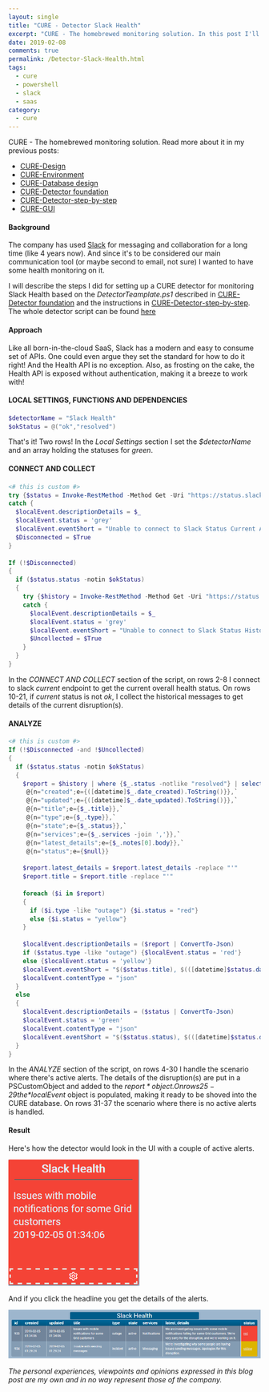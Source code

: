 ```yaml
---
layout: single
title: "CURE - Detector Slack Health"
excerpt: "CURE - The homebrewed monitoring solution. In this post I'll describe the steps for setting up a detector monitoring Slack Health."
date: 2019-02-08
comments: true
permalink: /Detector-Slack-Health.html
tags:
  - cure
  - powershell
  - slack
  - saas
category:
  - cure
---
```

CURE - The homebrewed monitoring solution. Read more about it in my previous posts:
- [CURE-Design](/CURE-Design.html)
- [CURE-Environment](/CURE-Environment.html)
- [CURE-Database design](/CURE-Database-design.html)
- [CURE-Detector foundation](/CURE-Detector-foundation.html)
- [CURE-Detector-step-by-step](/CURE-Detector-step-by-step.html)
- [CURE-GUI](/CURE-GUI.html)

#### Background
The company has used [Slack](/Slack.html) for messaging and collaboration for a long time (like 4 years now). And since it's to be considered our main communication tool (or maybe second to email, not sure) I wanted to have some health monitoring on it.

I will describe the steps I did for setting up a CURE detector for monitoring Slack Health based on the *DetectorTeamplate.ps1* described in [CURE-Detector foundation](/CURE-Detector-foundation.html) and the instructions in [CURE-Detector-step-by-step](/CURE-Detector-step-by-step.html).
The whole detector script can be found [here](https://github.com/bofh-m3/CURE/blob/master/Detectors/SlackHealth.ps1)

#### Approach
Like all born-in-the-cloud SaaS, Slack has a modern and easy to consume set of APIs. One could even argue they set the standard for how to do it right! And the Health API is no exception. Also, as frosting on the cake, the Health API is exposed without authentication, making it a breeze to work with!

#### LOCAL SETTINGS, FUNCTIONS AND DEPENDENCIES
```powershell
$detectorName = "Slack Health"
$okStatus = @("ok","resolved")
```
That's it! Two rows! In the *Local Settings* section I set the *$detectorName* and an array holding the statuses for *green*.
  
#### CONNECT AND COLLECT
```powershell
<# this is custom #>
try {$status = Invoke-RestMethod -Method Get -Uri "https://status.slack.com/api/current" -EA stop -WA silentlycontinue}
catch {
  $localEvent.descriptionDetails = $_
  $localEvent.status = 'grey'
  $localEvent.eventShort = "Unable to connect to Slack Status Current API"
  $Disconnected = $True
}

If (!$Disconnected)
{
  if ($status.status -notin $okStatus)
  {
    try {$history = Invoke-RestMethod -Method Get -Uri "https://status.slack.com/api/history" -EA stop -WA silentlycontinue}
    catch {
      $localEvent.descriptionDetails = $_
      $localEvent.status = 'grey'
      $localEvent.eventShort = "Unable to connect to Slack Status History API"
      $Uncollected = $True
    }
  }
}
```
In the *CONNECT AND COLLECT* section of the script, on rows 2-8 I connect to slack *current* endpoint to get the current overall health status. 
On rows 10-21, if *current* status is not *ok*, I collect the historical messages to get details of the current disruption(s).

#### ANALYZE
```powershell
<# this is custom #>
If (!$Disconnected -and !$Uncollected)
{
  if ($status.status -notin $okStatus)
  {
    $report = $history | where {$_.status -notlike "resolved"} | select id,`
     @{n="created";e={([datetime]$_.date_created).ToString()}},`
     @{n="updated";e={([datetime]$_.date_updated).ToString()}},`
     @{n="title";e={$_.title}},`
     @{n="type";e={$_.type}},`
     @{n="state";e={$_.status}},`
     @{n="services";e={$_.services -join ','}},`
     @{n="latest_details";e={$_.notes[0].body}},`
     @{n="status";e={$null}}

    $report.latest_details = $report.latest_details -replace "'"
    $report.title = $report.title -replace "'"

    foreach ($i in $report)
    {
      if ($i.type -like "outage") {$i.status = "red"}
      else {$i.status = "yellow"}
    }

    $localEvent.descriptionDetails = ($report | ConvertTo-Json)
    if ($status.type -like "outage") {$localEvent.status = 'red'}
    else {$localEvent.status = 'yellow'}
    $localEvent.eventShort = "$($status.title), $(([datetime]$status.date_updated).ToString())" -replace "'"
    $localEvent.contentType = "json"
  }
  else
  {
    $localEvent.descriptionDetails = ($status | ConvertTo-Json)
    $localEvent.status = 'green'
    $localEvent.contentType = "json"
    $localEvent.eventShort = "$($status.status), $(([datetime]$status.date_updated).ToString())"
  }
}
```
In the *ANALYZE* section of the script, on rows 4-30 I handle the scenario where there's active alerts. The details of the disruption(s) are put in a PSCustomObject and added to the *$report* object. On rows 25-29 the *$localEvent* object is populated, making it ready to be shoved into the CURE database. 
On rows 31-37 the scenario where there is no active alerts is handled.

#### Result
Here's how the detector would look in the UI with a couple of active alerts.

![Detector slack health overview](/assets/images/detector-slack-health-overview.png)

And if you click the headline you get the details of the alerts.

![Detector slack health details](/assets/images/detector-slack-health-details.png)


*The personal experiences, viewpoints and opinions expressed in this blog post are my own and in no way represent those of the company.*

